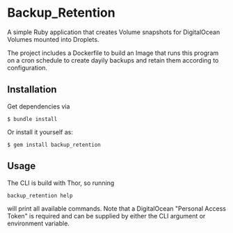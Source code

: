 # Backup_Retention

A simple Ruby application that creates Volume snapshots for DigitalOcean Volumes mounted into Droplets.

The project includes a Dockerfile to build an Image that runs this program on a cron schedule to create dayily backups and retain them according to configuration.

## Installation

Get dependencies via

    $ bundle install

Or install it yourself as:

    $ gem install backup_retention

## Usage

The CLI is build with Thor, so running

    backup_retention help

will print all available commands. Note that a DigitalOcean "Personal Access Token" is required and can be supplied by either the CLI argument or environment variable.
